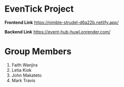 # EvenTick Project

**Frontend Link**
https://nimble-strudel-d6a22b.netlify.app/

**Backend Link**
https://event-hub-huwl.onrender.com/

# Group Members
1. Faith Wanjira
2. Letia Kiok
3. John Makateto
4. Mark Travis
